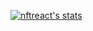 [![nftreact's stats](https://github-readme-stats.vercel.app/api?username=nftreact&show_icons=true&theme=react&count_private=true)](https://github.com/anuraghazra/github-readme-stats)

<!--
**nftreact/nftreact** is a ✨ _special_ ✨ repository because its `README.md` (this file) appears on your GitHub profile.

Here are some ideas to get you started:

- 🔭 I’m currently working on ...
- 🌱 I’m currently learning ...
- 👯 I’m looking to collaborate on ...
- 🤔 I’m looking for help with ...
- 💬 Ask me about ...
- 📫 How to reach me: ...
- 😄 Pronouns: ...
- ⚡ Fun fact: ...
-->
